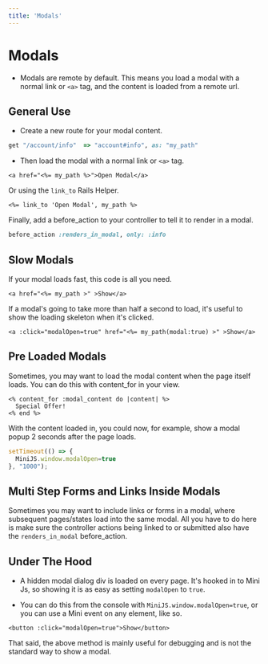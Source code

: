 ```yaml
---
title: 'Modals'
---
```


# Modals

- Modals are remote by default. This means you load a modal with a normal link or `<a>` tag, and the content is loaded from a remote url.

## General Use

- Create a new route for your modal content.

```ruby
get "/account/info"  => "account#info", as: "my_path"
```

- Then load the modal with a normal link or `<a>` tag.

```erb
<a href="<%= my_path %>">Open Modal</a>
```

Or using the `link_to` Rails Helper.

```erb
<%= link_to 'Open Modal', my_path %>
```

Finally, add a before_action to your controller to tell it to render in a modal.

```ruby
before_action :renders_in_modal, only: :info
```


## Slow Modals

If your modal loads fast, this code is all you need.

```erb
<a href="<%= my_path >" >Show</a>
```

If a modal's going to take more than half a second to load, it's useful to show the loading skeleton when it's clicked.

```erb
<a :click="modalOpen=true" href="<%= my_path(modal:true) >" >Show</a>
```


## Pre Loaded Modals

Sometimes, you may want to load the modal content when the page itself loads. You can do this with content_for in your view. 

```erb
<% content_for :modal_content do |content| %>
  Special Offer!
<% end %>
```

With the content loaded in, you could now, for example, show a modal popup 2 seconds after the page loads.

```javascript
setTimeout(() => {
  MiniJS.window.modalOpen=true
}, "1000");
```

## Multi Step Forms and Links Inside Modals

Sometimes you may want to include links or forms in a modal, where subsequent pages/states load into the same modal. All you have to do here is make sure the controller actions being linked to or submitted also have the `renders_in_modal` before_action.


## Under The Hood

- A hidden modal dialog div is loaded on every page. It's hooked in to Mini Js, so showing it is as easy as setting `modalOpen` to `true`. 

- You can do this from the console with `MiniJS.window.modalOpen=true`, or you can use a Mini event on any element, like so.

```
<button :click="modalOpen=true">Show</button>
```

That said, the above method is mainly useful for debugging and is not the standard way to show a modal.